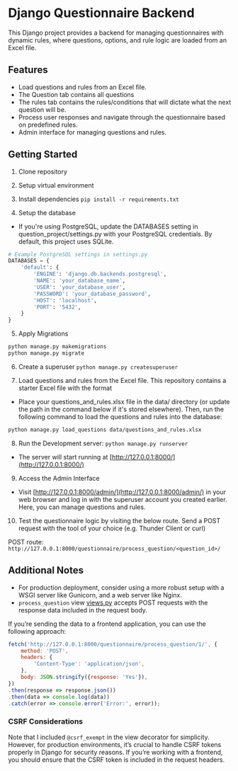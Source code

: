 # Django Questionnaire Backend

This Django project provides a backend for managing questionnaires with dynamic rules, where questions, options, and rule logic are loaded from an Excel file.

## Features

- Load questions and rules from an Excel file.
- The Question tab contains all questions
- The rules tab contains the rules/conditions that will dictate what the next question will be.
- Process user responses and navigate through the questionnaire based on predefined rules.
- Admin interface for managing questions and rules.

## Getting Started

1. Clone repository

2. Setup virtual environment

3. Install dependencies `pip install -r requirements.txt`

4. Setup the database

  - If you're using PostgreSQL, update the DATABASES setting in question_project/settings.py with your PostgreSQL credentials. By default, this project uses SQLite.

```python
# Example PostgreSQL settings in settings.py
DATABASES = {
    'default': {
        'ENGINE': 'django.db.backends.postgresql',
        'NAME': 'your_database_name',
        'USER': 'your_database_user',
        'PASSWORD': 'your_database_password',
        'HOST': 'localhost',
        'PORT': '5432',
    }
}
```

5. Apply Migrations

```bash
python manage.py makemigrations
python manage.py migrate
```

6. Create a superuser `python manage.py createsuperuser`

7. Load questions and rules from the Excel file. This repository contains a starter Excel file with the format

  - Place your questions_and_rules.xlsx file in the data/ directory (or update the path in the command below if it's stored elsewhere). Then, run the following command to load the questions and rules into the database:

```bash
python manage.py load_questions data/questions_and_rules.xlsx
```

8. Run the Development server: `python manage.py runserver`

  - The server will start running at [http://127.0.0.1:8000/](http://127.0.0.1:8000/)

9. Access the Admin Interface

  - Visit [http://127.0.0.1:8000/admin/](http://127.0.0.1:8000/admin/) in your web browser and log in with the superuser account you created earlier. Here, you can manage questions and rules.

10. Test the questionnaire logic by visiting the below route. Send a POST request with the tool of your choice (e.g. Thunder Client or curl)

POST route: `http://127.0.0.1:8000/questionnaire/process_question/<question_id>/`

## Additional Notes

- For production deployment, consider using a more robust setup with a WSGI server like Gunicorn, and a web server like Nginx.
- `process_question` view [views.py](./question_project/questionnaire/views.py) accepts POST requests with the response data included in the request body.

If you’re sending the data to a frontend application, you can use the following approach:

```javascript
fetch('http://127.0.0.1:8000/questionnaire/process_question/1/', {
    method: 'POST',
    headers: {
        'Content-Type': 'application/json',
    },
    body: JSON.stringify({response: 'Yes'}),
})
.then(response => response.json())
.then(data => console.log(data))
.catch(error => console.error('Error:', error));
```

### CSRF Considerations

Note that I included `@csrf_exempt` in the view decorator for simplicity. However, for production environments, it’s crucial to handle CSRF tokens properly in Django for security reasons. If you’re working with a frontend, you should ensure that the CSRF token is included in the request headers.
